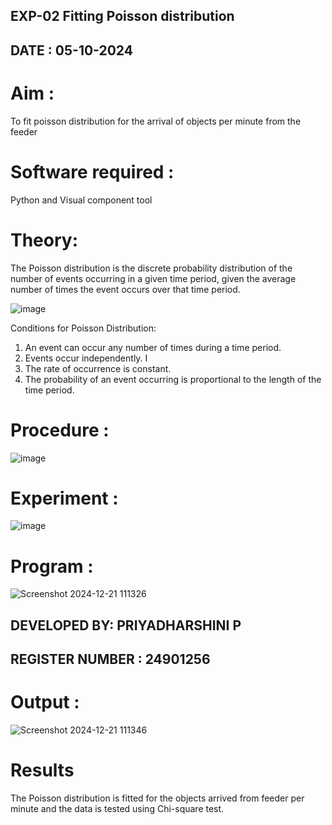 ## EXP-02 Fitting Poisson  distribution
## DATE : 05-10-2024
# Aim : 

To fit poisson distribution for the arrival of objects per minute from the feeder

# Software required :  

Python and Visual component tool

# Theory:

The Poisson distribution is the discrete probability distribution of the number of events occurring in a given time period, given the average number of times the event occurs over that time period.

![image](https://user-images.githubusercontent.com/104613195/166248326-fd042076-8b0b-40c4-8b11-1d8e8fcb74db.png)

 Conditions for Poisson Distribution:

1. An event can occur any number of times during a time period.
2. Events occur independently. I
3. The rate of occurrence is constant.
4. The probability of an event occurring is proportional to the length of the time period. 
 
# Procedure :

![image](https://user-images.githubusercontent.com/104613195/166251988-d0c53205-6080-4f7b-ae4c-398178586637.png)

# Experiment :

![image](https://user-images.githubusercontent.com/103921593/230282876-f4a5afbf-cac1-4648-a1b0-c78840638a8e.png)

# Program :
![Screenshot 2024-12-21 111326](https://github.com/user-attachments/assets/2190b566-9255-43fc-ba02-3d57d64c07ac)
## DEVELOPED BY: PRIYADHARSHINI P
## REGISTER NUMBER : 24901256
 

# Output : 
![Screenshot 2024-12-21 111346](https://github.com/user-attachments/assets/750092d6-9fd3-4757-945e-bc1bd18e1766)



# Results

The Poisson distribution is fitted for the objects arrived from feeder per minute and the data is tested using Chi-square test. 
 
